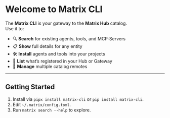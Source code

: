 # Welcome to Matrix CLI

The **Matrix CLI** is your gateway to the **Matrix Hub** catalog.  
Use it to:

- 🔍 **Search** for existing agents, tools, and MCP‑Servers  
- 📋 **Show** full details for any entity  
- 🛠️ **Install** agents and tools into your projects  
- 📑 **List** what’s registered in your Hub or Gateway  
- 🔄 **Manage** multiple catalog remotes

---

## Getting Started

1. Install via `pipx install matrix-cli` or `pip install matrix-cli`.  
2. Edit `~/.matrix/config.toml`.  
3. Run `matrix search --help` to explore.  
